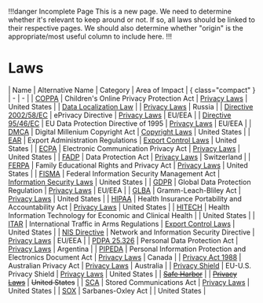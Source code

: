 !!!danger Incomplete Page
This is a new page. We need to determine whether it's relevant to keep around or not. If so, all laws should be linked to their respective pages. We should also determine whether "origin" is the appropriate/most useful column to include here.
!!!

# Laws

| Name | Alternative Name | Category | Area of Impact | { class="compact" }
| - | - |
| [COPPA](/laws/coppa.md) | Children's Online Privacy Protection Act | [Privacy Laws](/categories/privacy-laws/) | United States |
| [Data Localization Law](/laws/data-localization-law.md) | | [Privacy Laws](/categories/privacy-laws/) | Russia |
| [Directive 2002/58/EC](/laws/directive-2002-58-ec.md) | ePrivacy Directive | [Privacy Laws](/categories/privacy-laws/) | EU/EEA |
| [Directive 95/46/EC](/laws/directive-95-46-ec.md) | EU Data Protection Directive of 1995 | [Privacy Laws](/categories/privacy-laws) | EU/EEA |
| [DMCA](/laws/dmca.md) | Digital Millenium Copyright Act | [Copyright Laws](/categories/copyright-laws/) | United States |
| [EAR](/laws/ear.md) | Export Administration Regulations | [Export Control Laws](/categories/export-control-laws/) | United States |
| [ECPA](/laws/ecpa.md) | Electronic Communication Privacy Act | [Privacy Laws](/categories/privacy-laws/) | United States |
| [FADP](/laws/fadp.md) | Data Protection Act | [Privacy Laws](/categories/privacy-laws/) | Switzerland |
| [FERPA](/laws/ferpa.md) | Family Educational Rights and Privacy Act | [Privacy Laws](/categories/privacy-laws/) | United States |
| [FISMA](/laws/fisma.md) | Federal Information Security Management Act | [Information Security Laws](/categories/information-security-laws/) | United States |
| [GDPR](/laws/gdpr.md) | Global Data Protection Regulation | [Privacy Laws](/categories/privacy-laws/) | EU/EEA |
| [GLBA](/laws/glba.md) | Gramm-Leach-Bliley Act | [Privacy Laws](/categories/privacy-laws/) | United States |
| [HIPAA](/laws/hipaa.md) | Health Insurance Portability and Accountability Act | [Privacy Laws](/categories/privacy-laws/) | United States |
| [HITECH](/laws/hitech.md) | Health Information Technology for Economic and Clinical Health | | United States |
| [ITAR](/laws/itar.md) | International Traffic in Arms Regulations | [Export Control Laws](/categories/privacy-laws/) | United States |
| [NIS Directive](/laws/nis-directive.md) | Network and Information Security Directive | [Privacy Laws](/categories/privacy-laws/) | EU/EEA |
| [PDPA 25.326](/laws/pdpa-25.326.md) | Personal Data Protection Act | [Privacy Laws](/categories/privacy-laws/) | Argentina |
| [PIPEDA](/laws/pipeda.md) | Personal Information Protection and Electronics Document Act | [Privacy Laws](/categories/privacy-laws/) | Canada |
| [Privacy Act 1988](/laws/privacy-act-1988.md) | Australian Privacy Act | [Privacy Laws](/categories/privacy-laws/) | Australia |
| [Privacy Shield](/laws/privacy-shield.md) | EU-U.S. Privacy Shield | [Privacy Laws](/categories/privacy-laws/) | United States |
| ~~[Safe Harbor](/laws/safe-harbor.md)~~ | | ~~[Privacy Laws](/categories/privacy-laws/)~~ | ~~United States~~ |
| [SCA](/laws/sca.md) | Stored Communications Act | [Privacy Laws](/categories/privacy-laws/) | United States |
| [SOX](/laws/sox.md) | Sarbanes-Oxley Act | | United States |
